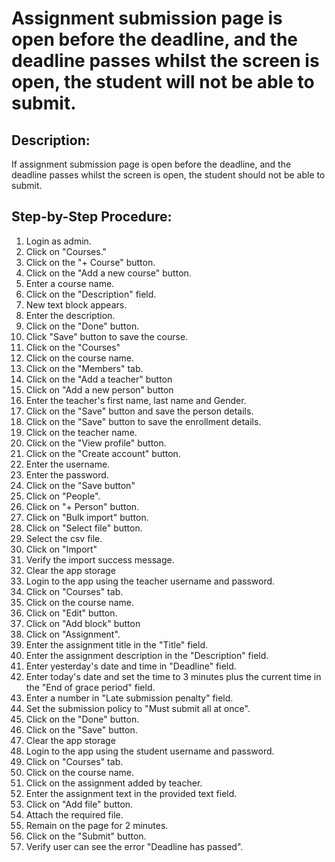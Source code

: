 # Assignment submission page is open before the deadline, and the deadline passes whilst the screen is open, the student will not be able to submit.

## Description:

If assignment submission page is open before the deadline, and the deadline passes whilst the screen is open, the student should not be able to submit.

## Step-by-Step Procedure:

1. Login as admin.
2. Click on "Courses."
3. Click on the "+ Course" button.
4. Click on the "Add a new course" button.
5. Enter a course name.
6. Click on the "Description" field.
7. New text block appears.
8. Enter the description.
9. Click on the "Done" button.
10. Click "Save" button to save the course.
11. Click on the "Courses"
12. Click on the course name.
13. Click on the "Members" tab.
14. Click on the "Add a teacher" button
15. Click on "Add a new person" button
16. Enter the teacher's first name, last name and Gender.
17. Click on the "Save" button and save the person details.
18. Click on the "Save" button to save the enrollment details.
19. Click on the teacher name.
20. Click on the "View profile" button.
21. Click on the "Create account" button.
22. Enter the username.
23. Enter the password.
24. Click on the "Save button"
25. Click on "People".
26. Click on "+ Person" button.
27. Click on "Bulk import" button.
28. Click on "Select file" button.
29. Select the csv file.
30. Click on "Import"
31. Verify the import success message.
32. Clear the app storage
33. Login to the app using the teacher username and password.
34. Click on "Courses" tab.
35. Click on the course name.
36. Click on "Edit" button.
37. Click on "Add block" button
38. Click on "Assignment".
39. Enter the assignment title in the "Title" field.
40. Enter the assignment description in the "Description" field.
41. Enter yesterday's date and time in "Deadline" field.
42. Enter today's date and set the time to 3 minutes plus the current time in the "End of grace period" field.
43. Enter a number in "Late submission penalty" field.
44. Set the submission policy to "Must submit all at once".
45. Click on the "Done" button.
46. Click on the "Save" button.
47. Clear the app storage
48. Login to the app using the student username and password.
49. Click on "Courses" tab.
50. Click on the course name.
51. Click on the assignment added by teacher.
52. Enter the assignment text in the provided text field.
53. Click on "Add file" button.
54. Attach the required file.
55. Remain on the page for 2 minutes.
56. Click on the "Submit" button.
57. Verify user can see the error "Deadline has passed".
